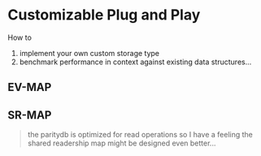 # Customizable Plug and Play

How to 
1. implement your own custom storage type
2. benchmark performance in context against existing data structures...

## EV-MAP

## SR-MAP
> the paritydb is optimized for read operations so I have a feeling the shared readership map might be designed even better...